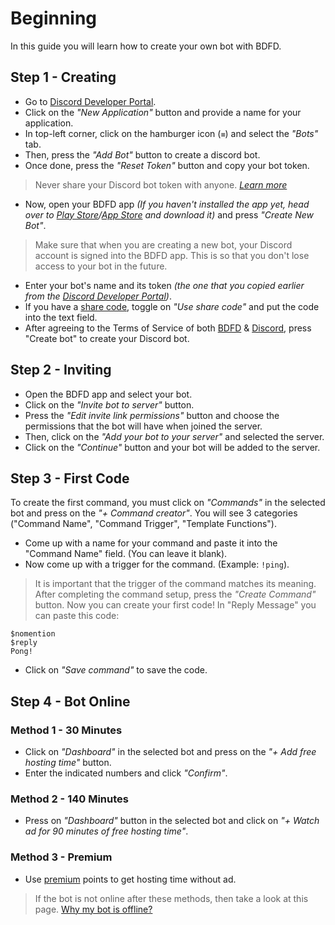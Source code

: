 # Beginning
In this guide you will learn how to create your own bot with BDFD.

## Step 1 - Creating
- Go to [Discord Developer Portal](https://discord.com/developers/applications).
- Click on the *"New Application"* button and provide a name for your application.
- In top-left corner, click on the hamburger icon (`≡`) and select the *"Bots"* tab.
- Then, press the *"Add Bot"* button to create a discord bot.
- Once done, press the *"Reset Token"* button and copy your bot token.
> Never share your Discord bot token with anyone. *[Learn more](../../resources/security.md#sharing-tokens)*
- Now, open your BDFD app *(If you haven't installed the app yet, head over to [Play Store](https://play.google.com/store/apps/details?id=com.jakubtomana.discordbotdesinger)/[App Store](https://apps.apple.com/app/bot-designer-for-discord/id1495536477) and download it)* and press *"Create New Bot"*.
> Make sure that when you are creating a new bot, your Discord account is signed into the BDFD app. This is so that you don't lose access to your bot in the future.
- Enter your bot's name and its token *(the one that you copied earlier from the [Discord Developer Portal](https://discord.com/developers/applications))*.
- If you have a [share code](../other/sharecode.md), toggle on *"Use share code"* and put the code into the text field.
- After agreeing to the Terms of Service of both [BDFD](../terms.md) & [Discord](https://discord.com/terms), press "Create bot" to create your Discord bot.

## Step 2 - Inviting
- Open the BDFD app and select your bot.
- Click on the *"Invite bot to server"* button.
- Press the *"Edit invite link permissions"* button and choose the permissions that the bot will have when joined the server.
- Then, click on the *"Add your bot to your server"* and selected the server.
- Click on the *"Continue"* button and your bot will be added to the server.

## Step 3 - First Code
To create the first command, you must click on *"Commands"* in the selected bot and press on the *"+ Command creator"*.
You will see 3 categories ("Command Name", "Command Trigger", "Template Functions").
- Come up with a name for your command and paste it into the "Command  Name" field. (You can leave it blank).
- Now come up with a trigger for the command. (Example: `!ping`).
> It is important that the trigger of the command matches its meaning.
After completing the command setup, press the *"Create Command"* button. Now you can create your first code!
In "Reply Message" you can paste this code:
```
$nomention
$reply
Pong!
```
- Click on *"Save command"* to save the code.

## Step 4 - Bot Online
### Method 1 - 30 Minutes
- Click on *"Dashboard"* in the selected bot and press on the *"+ Add free hosting time"* button.
- Enter the indicated numbers and click *"Confirm"*.
### Method 2 - 140 Minutes
- Press on *"Dashboard"* button in the selected bot and click on *"+ Watch ad for 90 minutes of free hosting time"*.
### Method 3 - Premium
- Use [premium](../../premium/introduction.md#purchasing-premium-points) points to get hosting time without ad.
> If the bot is not online after these methods, then take a look at this page. [Why my bot is offline?](../troubleshooting.md#the-bot-is-offline)
